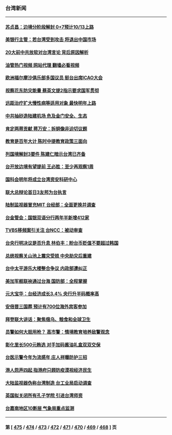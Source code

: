 ### 台湾新闻
---
#### [苏贞昌：边境分阶段解封 0+7预计10/13上路](../../pages/ncid1349361/n13827494.md?09221645) 
#### [美银行主管：若台湾受到攻击 将退出中国市场](../../pages/ncid1349361/n13829852.md?09221645) 
#### [20大前中共放软对台湾言论 背后原因解析](../../pages/ncid1349361/n13829842.md?09221645) 
#### [油管热门视频 网站代理 翻墙必看视频](http://209.222.30.114:81/youtube.html?09221645)
#### [欧洲福尔摩沙俱乐部多国议员 挺台出席ICAO大会](../../pages/ncid1349361/n13829791.md?09221645) 
#### [视察花东防灾能量 蔡英文提2指示要求国军贯彻](../../pages/ncid1349361/n13829773.md?09221645) 
#### [远距治疗扩大慢性病等适用对象 最快明年上路](../../pages/ncid1349361/n13829783.md?09221645) 
#### [中共抽砂造陆建机场 危及金门安全、生态](../../pages/ncid1349361/n13829739.md?09221645) 
#### [肯定两蒋贡献 蒋万安：拆铜像非迫切议题](../../pages/ncid1349361/n13829725.md?09221645) 
#### [教育是百年大计 陈时中提教育政策三面向](../../pages/ncid1349361/n13829727.md?09221645) 
#### [列国境解封3要件 陈建仁暗示台湾已齐备](../../pages/ncid1349361/n13829729.md?09221645) 
#### [台开放边境有望提前 王必胜：至少再观察1周](../../pages/ncid1349361/n13829730.md?09221645) 
#### [国科会明年将成立台湾资安科研中心](../../pages/ncid1349361/n13829713.md?09221645) 
#### [联大总辩论首日3友邦为台执言](../../pages/ncid1349361/n13829712.md?09221645) 
#### [陆制监视器冒充MIT 台经部：全面更换并调查](../../pages/ncid1349361/n13829695.md?09221645) 
#### [台金管会：国银双语分行两年半新增412家](../../pages/ncid1349361/n13829640.md?09221645) 
#### [TVBS移频案引关注 台NCC：被动审查](../../pages/ncid1349361/n13829642.md?09221645) 
#### [台央行明决议是否升息 林伯丰：盼台币贬值不要超过韩国](../../pages/ncid1349361/n13829643.md?09221645) 
#### [总统视察关山池上震灾受损 中央助灾后重建](../../pages/ncid1349361/n13829692.md?09221645) 
#### [台中太平游乐大楼整合争议 内政部遭纠正](../../pages/ncid1349361/n13829650.md?09221645) 
#### [美加军舰联袂通过台海 国防部：全程掌握](../../pages/ncid1349361/n13829671.md?09221645) 
#### [元大宝华：台经济成长3.4% 央行升半码概率高](../../pages/ncid1349361/n13829577.md?09221645) 
#### [安倍晋三国葬 预计有700位海外宾客参加](../../pages/ncid1349361/n13829502.md?09221645) 
#### [拜登联大讲话：聚焦俄乌、粮食和全球卫生](../../pages/ncid1349361/n13829581.md?09221645) 
#### [员警如何大胆用枪？ 高市警：情境教育培养敌警观念](../../pages/ncid1349361/n13829122.md?09221645) 
#### [彰化里长500元贿选 对手加码酱油礼盒双双交保](../../pages/ncid1349361/n13829120.md?09221645) 
#### [台医示警今年为流感年 庄人祥曝防护三招](../../pages/ncid1349361/n13829118.md?09221645) 
#### [港人怨声四起 指港府只顾防疫漠视经济民生](../../pages/ncid1349361/n13829481.md?09221645) 
#### [大陆监视器伪称台湾制造 台工业局启动调查](../../pages/ncid1349361/n13829306.md?09221645) 
#### [英国拟关闭所有孔子学院 引进台湾师资](../../pages/ncid1349361/n13829277.md?09221645) 
#### [台嘉南地区10断层 气象局重点监测](../../pages/ncid1349361/n13829111.md?09221645) 

---
#### 第 [ [475](./475.md?09221645) / [474](./474.md?09221645) / [473](./473.md?09221645) / [472](./472.md?09221645) / [471](./471.md?09221645) / [470](./470.md?09221645) / [469](./469.md?09221645) / [468](./468.md?09221645) ] 页
